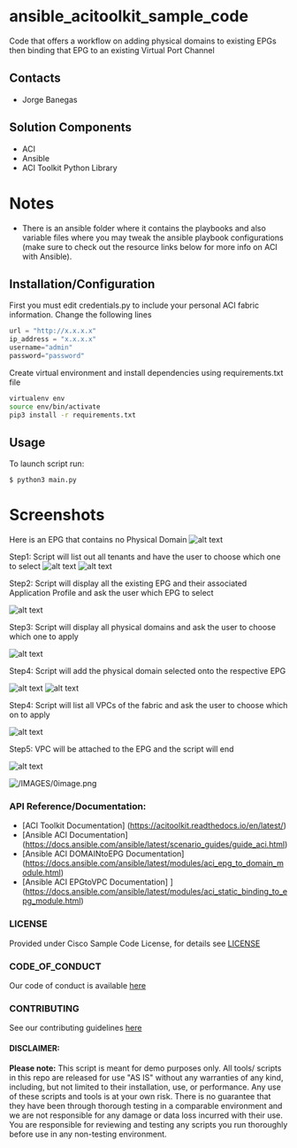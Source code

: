 # ansible_acitoolkit_sample_code
Code that offers a workflow on adding physical domains to existing EPGs then binding that EPG to an existing Virtual Port Channel

## Contacts
* Jorge Banegas

## Solution Components
* ACI
* Ansible
* ACI Toolkit Python Library

# Notes
- There is an ansible folder where it contains the playbooks and also variable files where you may tweak the ansible playbook configurations (make sure to check out the resource links below for more info on ACI with Ansible).

## Installation/Configuration

First you must edit credentials.py to include your personal ACI fabric information. Change the following lines 

```python
url = "http://x.x.x.x"
ip_address = "x.x.x.x"
username="admin"
password="password"

```

Create virtual environment and install dependencies using requirements.txt file
```sh
virtualenv env
source env/bin/activate
pip3 install -r requirements.txt
```  
## Usage

To launch script run:


    $ python3 main.py



# Screenshots
Here is an EPG that contains no Physical Domain
![alt text](IMAGES/before_domain.png)

Step1: Script will list out all tenants and have the user to choose which one to select
![alt text](IMAGES/step1.png)
![alt text](IMAGES/step2.png)


Step2: Script will display all the existing EPG and their associated Application Profile and ask the user which EPG to select

![alt text](IMAGES/step3.png)


Step3: Script will display all physical domains and ask the user to choose which one to apply

![alt text](IMAGES/step4.png)

Step4: Script will add the physical domain selected onto the respective EPG

![alt text](IMAGES/step5.png)
![alt text](IMAGES/after_domain.png)

Step4: Script will list all VPCs of the fabric and ask the user to choose which on to apply

![alt text](IMAGES/step6.png)

Step5: VPC will be attached to the EPG and the script will end

![alt text](IMAGES/added_vpc.png)


![/IMAGES/0image.png](/IMAGES/0image.png)
### API Reference/Documentation:
* [ACI Toolkit Documentation] (https://acitoolkit.readthedocs.io/en/latest/)
* [Ansible ACI Documentation] (https://docs.ansible.com/ansible/latest/scenario_guides/guide_aci.html)
* [Ansible ACI DOMAINtoEPG Documentation] (https://docs.ansible.com/ansible/latest/modules/aci_epg_to_domain_module.html)
* [Ansible ACI EPGtoVPC Documentation] ] (https://docs.ansible.com/ansible/latest/modules/aci_static_binding_to_epg_module.html)



### LICENSE

Provided under Cisco Sample Code License, for details see [LICENSE](LICENSE.md)

### CODE_OF_CONDUCT

Our code of conduct is available [here](CODE_OF_CONDUCT.md)

### CONTRIBUTING

See our contributing guidelines [here](CONTRIBUTING.md)

#### DISCLAIMER:
<b>Please note:</b> This script is meant for demo purposes only. All tools/ scripts in this repo are released for use "AS IS" without any warranties of any kind, including, but not limited to their installation, use, or performance. Any use of these scripts and tools is at your own risk. There is no guarantee that they have been through thorough testing in a comparable environment and we are not responsible for any damage or data loss incurred with their use.
You are responsible for reviewing and testing any scripts you run thoroughly before use in any non-testing environment.
